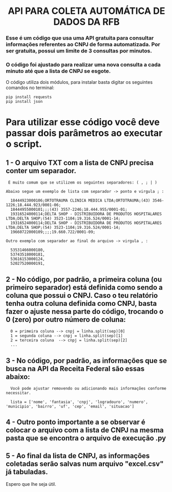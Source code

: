 <h1 align="center"> API PARA COLETA AUTOMÁTICA DE DADOS DA RFB </h1>

### Esse é um código que usa uma API gratuita para consultar informações referentes ao CNPJ de forma automatizada. Por ser gratuita, possui um limite de 3 consultas por minutos.
### O código foi ajustado para realizar uma nova consulta a cada minuto até que a lista de CNPJ se esgote. 

O código utiliza dois módulos, para instalar basta digitar os seguintes comandos no terminal:

    pip install requests
    pip install json

# Para utilizar esse código você deve passar dois parâmetros ao executar o script.

 ## 1 - O arquivo TXT com a lista de CNPJ precisa conter um separador. 
     É muito comum que se utilizem os seguintes separadores: ( , ; | )

    Abaixo segue um exemplo de lista com separador -> ponto e virgula ; :
    
      18444923000106;ORTOTRAUMA CLINICA MEDICA LTDA;ORTOTRAUMA;(43) 3546-1226;18.444.923/0001-06;
      18444955000101;;;(43) 3557-2246;18.444.955/0001-01;
      19316524000114;DELTA SHOP - DISTRIBUIDORA DE PRODUTOS HOSPITALARES LTDA;DELTA SHOP;(54) 3523-1104;19.316.524/0001-14;
      19316524000114;DELTA SHOP - DISTRIBUIDORA DE PRODUTOS HOSPITALARES LTDA;DELTA SHOP;(54) 3523-1104;19.316.524/0001-14;
      19660722000109;;;;19.660.722/0001-09;

    Outro exemplo com separador ao final do arquivo -> virgula , :
  
      53531466000180,
      53743518000181,
      53616153000124,
      52027520000191,

  ## 2 - No código, por padrão, a primeira coluna (ou primeiro separador) está definida como sendo a coluna que possui o CNPJ. Caso o teu relatório tenha outra coluna definida como CNPJ, basta fazer o ajuste nessa parte do código, trocando o 0 (zero) por outro número de coluna:
  
      0 = primeira coluna --> cnpj = linha.split(sep)[0]
      1 = segunda coluna --> cnpj = linha.split(sep)[1]
      2 = terceira coluna  --> cnpj = linha.split(sep)[2]
      ...
      
  ## 3 - No código, por padrão, as informações que se busca na API da Receita Federal são essas abaixo:
      Você pode ajustar removendo ou adicionando mais informações conforme necessitar.
      
      lista = ['nome', 'fantasia', 'cnpj', 'logradouro', 'numero', 'municipio', 'bairro', 'uf', 'cep', 'email', 'situacao']
      
  ## 4 - Outro ponto importante a se observar é colocar o arquivo com a lista de CNPJ **na mesma pasta** que se encontra o arquivo de execução .py

 ##  5 - Ao final da lista de CNPJ, as informações coletadas serão salvas num arquivo "excel.csv" já tabuladas.

  Espero que lhe seja útil.

